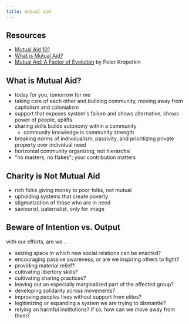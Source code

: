 ```yaml
---
title: mutual aid
---
```


## Resources

- [Mutual Aid 101](https://www.youtube.com/watch?v=4HESYrW-0eg&ab_channel=SecondThought)
- [What is Mutual Aid?](https://www.youtube.com/watch?v=LlF-ZvRHa2o&ab_channel=Andrewism)
- [Mutual Aid: A Factor of Evolution](https://files.libcom.org/files/Peter%20Kropotkin-%20Mutual%20Aid;%20A%20Factor%20of%20Evolution.pdf) by Peter Kropotkin

## What is Mutual Aid?

- today for you, tomorrow for me
- taking care of each other and building community, moving away from capitalism and colonialism
- support that exposes system's failure and shows alternative, shows power of people, uplifts
- sharing skills builds autonomy within a community
  - community knowledge is community strength
- breaking norms of individualism, passivity, and prioritizing private property over individual need
- horizontal community organizing, not hierarchal
- "no masters, no flakes"; your contribution matters

## Charity is Not Mutual Aid

- rich folks giving money to poor folks, not mutual
- upholding systems that create poverty
- stigmatization of those who are in need
- saviourist, paternalist, only for image

## Beware of Intention vs. Output

with our efforts, are we...

- seizing space in which new social relations can be enacted?
- encouraging passive awareness, or are we inspiring others to fight?
- providing material relief?
- cultivating libertory skills?
- cultivating sharing practices?
- leaving out an especially marginalized part of the affected group?
- developing solidarity across movements?
- improving peoples lives without support from elites?
- legitimizing or expanding a system we are trying to dismantle?
- relying on harmful institutions? if so, how can we move away from them?
